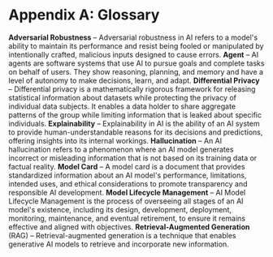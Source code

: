 # Appendix A: Glossary

**Adversarial Robustness** – Adversarial robustness in AI refers to a model's ability to maintain its performance and resist being fooled or manipulated by intentionally crafted, malicious inputs designed to cause errors.
**Agent** – AI agents are software systems that use AI to pursue goals and complete tasks on behalf of users. They show reasoning, planning, and memory and have a level of autonomy to make decisions, learn, and adapt.
**Differential Privacy** – Differential privacy is a mathematically rigorous framework for releasing statistical information about datasets while protecting the privacy of individual data subjects. It enables a data holder to share aggregate patterns of the group while limiting information that is leaked about specific individuals.
**Explainability** – Explainability in AI is the ability of an AI system to provide human-understandable reasons for its decisions and predictions, offering insights into its internal workings.
**Hallucination** – An AI hallucination refers to a phenomenon where an AI model generates incorrect or misleading information that is not based on its training data or factual reality.
**Model Card** – A model card is a document that provides standardized information about an AI model's performance, limitations, intended uses, and ethical considerations to promote transparency and responsible AI development.
**Model Lifecycle Management** – AI Model Lifecycle Management is the process of overseeing all stages of an AI model's existence, including its design, development, deployment, monitoring, maintenance, and eventual retirement, to ensure it remains effective and aligned with objectives.
**Retrieval-Augmented Generation** (RAG) – Retrieval-augmented generation is a technique that enables generative AI models to retrieve and incorporate new information.
